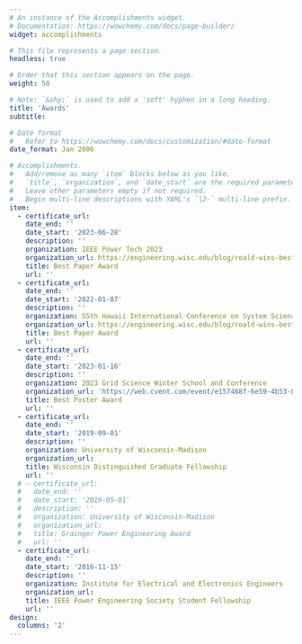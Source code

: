 ```yaml
---
# An instance of the Accomplishments widget.
# Documentation: https://wowchemy.com/docs/page-builder/
widget: accomplishments

# This file represents a page section.
headless: true

# Order that this section appears on the page.
weight: 50

# Note: `&shy;` is used to add a 'soft' hyphen in a long heading.
title: 'Awards'
subtitle:

# Date format
#   Refer to https://wowchemy.com/docs/customization/#date-format
date_format: Jan 2006

# Accomplishments.
#   Add/remove as many `item` blocks below as you like.
#   `title`, `organization`, and `date_start` are the required parameters.
#   Leave other parameters empty if not required.
#   Begin multi-line descriptions with YAML's `|2-` multi-line prefix.
item:
  - certificate_url:
    date_end: ''
    date_start: '2023-06-28'
    description: ''
    organization: IEEE Power Tech 2023
    organization_url: https://engineering.wisc.edu/blog/roald-wins-best-energy-paper-at-hicss-2022/
    title: Best Paper Award
    url: ''
  - certificate_url:
    date_end: ''
    date_start: '2022-01-07'
    description: ''
    organization: 55th Hawaii International Conference on System Sciences
    organization_url: https://engineering.wisc.edu/blog/roald-wins-best-energy-paper-at-hicss-2022/
    title: Best Paper Award
    url: ''
  - certificate_url:
    date_end: ''
    date_start: '2023-01-16'
    description: ''
    organization: 2023 Grid Science Winter School and Conference
    organization_url: 'https://web.cvent.com/event/e157468f-6e59-4b53-8a23-3874fe4ed31e/summary'
    title: Best Poster Award
    url: ''
  - certificate_url:
    date_end: ''
    date_start: '2019-09-01'
    description: ''
    organization: University of Wisconsin-Madison
    organization_url:
    title: Wisconsin Distinguished Graduate Fellowship
    url: ''
  # - certificate_url:
  #   date_end: ''
  #   date_start: '2019-05-01'
  #   description: ''
  #   organization: University of Wisconsin-Madison
  #   organization_url:
  #   title: Grainger Power Engineering Award
  #   url: ''
  - certificate_url:
    date_end: ''
    date_start: '2016-11-15'
    description: ''
    organization: Institute for Electrical and Electronics Engineers
    organization_url:
    title: IEEE Power Engineering Society Student Fellowship
    url: ''
design:
  columns: '2'
---
```

